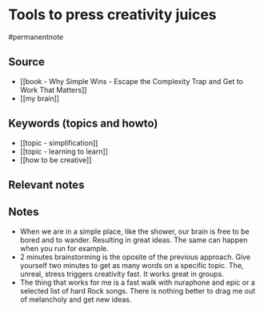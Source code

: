 # Tools to press creativity juices

#permanentnote

## Source
- [[book - Why Simple Wins - Escape the Complexity Trap and Get to Work That Matters]]
- [[my brain]]

## Keywords (topics and howto)
- [[topic - simplification]]
- [[topic - learning to learn]]
- [[how to be creative]]

## Relevant notes

## Notes
- When we are in a simple place, like the shower, our brain is free to be bored and to wander. Resulting in great ideas. The same can happen when you run for example. 
- 2 minutes brainstorming is the oposite of the previous approach. Give yourself two minutes to get as many words on a specific topic. The, unreal, stress triggers creativity fast. It works great in groups. 
- The thing that works for me is a fast walk with nuraphone and epic or a selected list of hard Rock songs. There is nothing better to drag me out of melancholy and get new ideas.